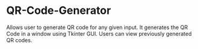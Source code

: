# QR-Code-Generator
Allows user to generate QR code for any given input.
It generates the QR Code in a window using Tkinter GUI.
Users can view previously generated QR codes.
